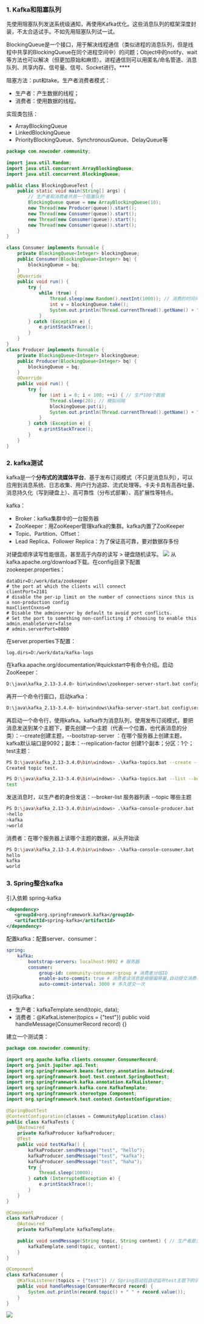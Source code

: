 ### 1. Kafka和阻塞队列
先使用阻塞队列发送系统级通知，再使用Kafka优化。这些消息队列的框架深度封装，不太合适试手。不如先用阻塞队列试一试。

BlockingQueue是一个接口，用于解决线程通信（类似进程的消息队列，但是线程中共享的BlockingQueue在同个进程空间中）的问题；Object中的notify、wait等方法也可以解决（但更加原始和麻烦）。进程通信则可以用匿名/命名管道、消息队列、共享内存、信号量、信号、Socket进行。****

阻塞方法：put和take。生产者消费者模式：
- 生产者：产生数据的线程；
- 消费者：使用数据的线程。

实现类包括：
- ArrayBlockingQueue
- LinkedBlockingQueue
- PriorityBlockingQueue、SynchronousQueue、DelayQueue等

```java
package com.nowcoder.community;  
  
import java.util.Random;  
import java.util.concurrent.ArrayBlockingQueue;  
import java.util.concurrent.BlockingQueue;  
  
public class BlockingQueueTest {  
    public static void main(String[] args) {  
        // 生产者和消费者共用一个阻塞队列  
        BlockingQueue queue = new ArrayBlockingQueue(10);  
        new Thread(new Producer(queue)).start();  
        new Thread(new Consumer(queue)).start();  
        new Thread(new Consumer(queue)).start();  
        new Thread(new Consumer(queue)).start();  
    }  
}  
  
class Consumer implements Runnable {  
    private BlockingQueue<Integer> blockingQueue;  
    public Consumer(BlockingQueue<Integer> bq) {  
        blockingQueue = bq;  
    }  
    @Override  
    public void run() {  
        try {  
            while (true) {  
                Thread.sleep(new Random().nextInt(1000)); // 消费的时间间隔不一定相同  
                int v = blockingQueue.take();  
                System.out.println(Thread.currentThread().getName() + "消费: " + v + ", 现在的队列大小为" + blockingQueue.size());  
            }  
        } catch (Exception e) {  
            e.printStackTrace();  
        }  
    }  
}  
class Producer implements Runnable {  
    private BlockingQueue<Integer> blockingQueue;  
    public Producer(BlockingQueue<Integer> bq) {  
        blockingQueue = bq;  
    }  
    @Override  
    public void run() {  
        try {  
            for (int i = 0; i < 100; ++i) { // 生产100个数据  
                Thread.sleep(20); // 模拟间隔  
                blockingQueue.put(i);  
                System.out.println(Thread.currentThread().getName() + "生产: " + blockingQueue.size());  
            }  
        } catch (Exception e) {  
            e.printStackTrace();  
        }  
    }  
}
```
### 2. kafka测试
kafka是一个**分布式的流媒体平台**、基于发布订阅模式（不只是消息队列），可以应用到消息系统、日志收集、用户行为追踪、流式处理等。卡夫卡具有高吞吐量、消息持久化（写到硬盘上）、高可靠性（分布式部署）、高扩展性等特点。

kafka：
- Broker：kafka集群中的一台服务器
- ZooKeeper：用ZooKeeper管理kafka的集群。kafka内置了ZooKeeper
- Topic、Partition、Offset：
- Lead Replica、Follower Replica：为了保证高可靠，要对数据存多份

对硬盘顺序读写性能很高，甚至高于内存的读写 > 硬盘随机读写。
![](https://image-1307616428.cos.ap-beijing.myqcloud.com/Obsidian/202304161653311.png)
从kafka.apache.org/download下载。在config目录下配置zookeeper.properties：
```properties
dataDir=D:/work/data/zookeeper
# the port at which the clients will connect
clientPort=2181
# disable the per-ip limit on the number of connections since this is a non-production config
maxClientCnxns=0
# Disable the adminserver by default to avoid port conflicts.
# Set the port to something non-conflicting if choosing to enable this
admin.enableServer=false
# admin.serverPort=8080
```
在server.properties下配置：
```properties
log.dirs=D:/work/data/kafka-logs
```
在kafka.apache.org/documentation/#quickstart中有命令介绍。启动ZooKeeper：
```bash
D:\java\kafka_2.13-3.4.0> bin\windows\zookeeper-server-start.bat config\zookeeper.properties
```
再开一个命令行窗口，启动kafka：
```bash
D:\java\kafka_2.13-3.4.0> bin\windows\kafka-server-start.bat config\server.properties
```
再启动一个命令行，使用kafka。kafka作为消息队列，使用发布订阅模式，要把消息发送到某个主题下，要先创建一个主题（代表一个位置，也代表消息的分类）：--create创建主题，--bootstrap-server ：在哪个服务器上创建主题，kafka默认端口是9092；副本：--replication-factor 创建1个副本；分区：1个；test主题：
```bash
PS D:\java\kafka_2.13-3.4.0\bin\windows> .\kafka-topics.bat --create --bootstrap-server localhost:9092 --replication-factor 1 --partitions 1 --topic test
Created topic test.

PS D:\java\kafka_2.13-3.4.0\bin\windows> .\kafka-topics.bat --list --bootstrap-server localhost:9092
test
```
发送消息时，以生产者的身份发送：--broker-list 服务器列表 --topic 哪些主题
```bash
PS D:\java\kafka_2.13-3.4.0\bin\windows> .\kafka-console-producer.bat --broker-list localhost:9092 --topic test
>hello
>kafka
>world
```
消费者：在哪个服务器上读哪个主题的数据，从头开始读
```bash
PS D:\java\kafka_2.13-3.4.0\bin\windows> .\kafka-console-consumer.bat --bootstrap-server localhost:9092 --topic test --from-beginning
hello
kafka
world
```
### 3. Spring整合kafka
引入依赖 spring-kafka
```xml
<dependency>  
   <groupId>org.springframework.kafka</groupId>  
   <artifactId>spring-kafka</artifactId>  
</dependency>
```
配置kafka：配置server、consumer：
```yml
spring:
	kafka:  
		bootstrap-servers: localhost:9092 # 服务器  
		consumer:  
		    group-id: community-consumer-group # 消费者分组ID  
		    enable-auto-commit: true # 消费者读消息是根据偏移量,自动提交消费者Offset  
		    auto-commit-interval: 3000 # 多久提交一次
```
访问kafka：
- 生产者：kafkaTemplate.send(topic, data);
- 消费者：@KafkaListener(topics = {"test"})
	public void handleMessage(ConsumerRecord record) {}

建立一个测试类：
```java
package com.nowcoder.community;  
  
import org.apache.kafka.clients.consumer.ConsumerRecord;  
import org.junit.jupiter.api.Test;  
import org.springframework.beans.factory.annotation.Autowired;  
import org.springframework.boot.test.context.SpringBootTest;  
import org.springframework.kafka.annotation.KafkaListener;  
import org.springframework.kafka.core.KafkaTemplate;  
import org.springframework.stereotype.Component;  
import org.springframework.test.context.ContextConfiguration;  
  
@SpringBootTest  
@ContextConfiguration(classes = CommunityApplication.class)  
public class KafkaTests {  
    @Autowired  
    private KafkaProducer kafkaProducer;  
    @Test  
    public void testKafka() {  
        kafkaProducer.sendMessage("test", "hello");  
        kafkaProducer.sendMessage("test", "kafka");  
        kafkaProducer.sendMessage("test", "haha");  
        try {  
            Thread.sleep(10000);  
        } catch (InterruptedException e) {  
            e.printStackTrace();  
        }  
    }  
}  
  
@Component  
class KafkaProducer {  
    @Autowired  
    private KafkaTemplate kafkaTemplate;  
  
    public void sendMessage(String topic, String content) { // 生产者是主动发消息,什么时候发消息就什么时候调用它  
        kafkaTemplate.send(topic, content);  
    }  
}  
  
@Component  
class KafkaConsumer {  
    @KafkaListener(topics = {"test"}) // Spring启动后自动监听test主题下的消息,没有消息就阻塞  
    public void handleMessage(ConsumerRecord record) {  
        System.out.println(record.topic() + " " + record.value());  
    }  
}
```
![](https://image-1307616428.cos.ap-beijing.myqcloud.com/Obsidian/202304162150612.png)


